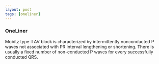 ```yaml
---
layout: post
tags: [oneliner]
---
```



### OneLiner

Mobitz type II AV block is characterized by intermittently nonconducted P waves not associated with PR interval lengthening or shortening. There is usually a fixed number of non-conducted P waves for every successfully conducted QRS.
